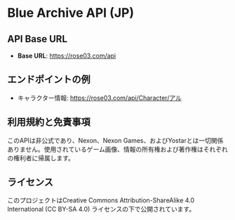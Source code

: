 # Blue Archive API (JP)

## API Base URL
- **Base URL**: https://rose03.com/api

## エンドポイントの例
- キャラクター情報: https://rose03.com/api/Character/アル

## 利用規約と免責事項
このAPIは非公式であり、Nexon、Nexon Games、およびYostarとは一切関係ありません。使用されているゲーム画像、情報の所有権および著作権はそれぞれの権利者に帰属します。

## ライセンス
このプロジェクトはCreative Commons Attribution-ShareAlike 4.0 International (CC BY-SA 4.0) ライセンスの下で公開されています。
